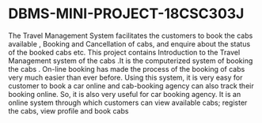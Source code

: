 # DBMS-MINI-PROJECT-18CSC303J

The Travel Management System facilitates the customers to book the cabs available , Booking and Cancellation of cabs, and enquire about the status of the booked cabs etc.
This project contains Introduction to the Travel Management system of the cabs .It is the computerized system of booking the cabs . On-line booking has made the process of the booking of cabs very much easier than ever before.
Using this system, it is very easy for customer to book a car online and cab-booking agency can also track their booking online. So, it is also very useful for car booking agency. It is an online system through which customers  can  view  available  cabs;  register  the  cabs,  view  profile  and  book  cabs


